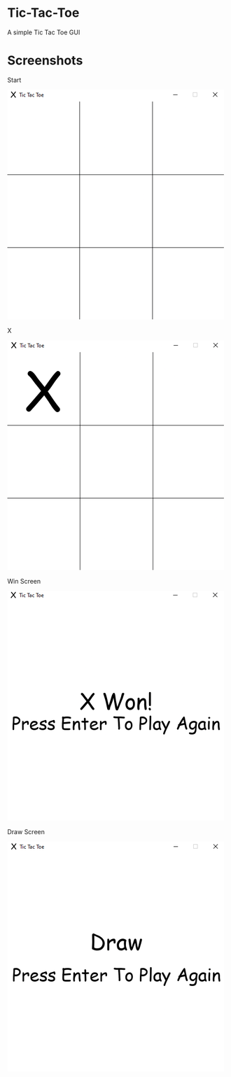 # Tic-Tac-Toe
 A simple Tic Tac Toe GUI

# Screenshots
Start

![](Images/Github%20Images/Start.png)

X

![](Images/Github%20Images/First.png)

Win Screen

![](Images/Github%20Images/Won.png)

Draw Screen

![](Images/Github%20Images/Draw.png)
